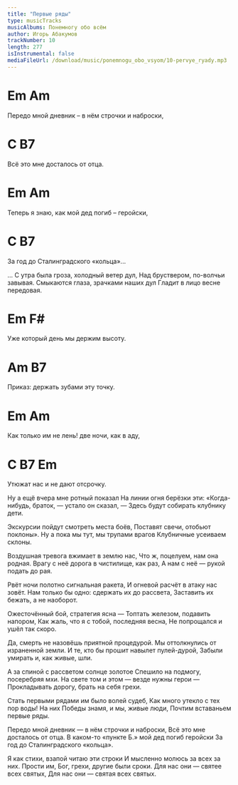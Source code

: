 ```yaml
---
title: "Первые ряды"
type: musicTracks
musicAlbums: Понемногу обо всём
author: Игорь Абакумов
trackNumber: 10
length: 277
isInstrumental: false
mediaFileUrl: /download/music/ponemnogu_obo_vsyom/10-pervye_ryady.mp3
---
```


#   Em                          Am
Передо мной дневник – в нём строчки и наброски,
#    C                       B7
Всё это мне досталось от отца.
#   Em                   Am
Теперь я знаю, как мой дед погиб – геройски,
#    C                           B7
За год до Сталинградского «кольца»...

... С утра  была гроза, холодный ветер дул,
Над бруствером, по-волчьи завывая.
Смыкаются глаза, зрачками наших дул
Гладит в лицо весне передовая.

#  Em                 F#
Уже который день мы держим высоту.
#    Am                      B7
Приказ: держать зубами эту точку.
#     Em                     Am
Как только им не лень! две ночи, как в аду,
#  C           B7         Em
Утюжат нас и не дают отсрочку.

Ну а ещё вчера мне ротный показал
На линии огня берёзки эти:
«Когда-нибудь, браток, — устало он сказал, —
Здесь будут собирать клубнику дети.

Экскурсии пойдут смотреть места боёв,
Поставят свечи, отобьют поклоны».
Ну а пока мы тут, мы трупами врагов
Клубничные усеиваем склоны.

Воздушная тревога вжимает в землю нас,
Что ж, поцелуем, нам она родная.
Врагу с неё дорога в чистилище, как раз,
А нам с неё — рукой подать до рая.

Рвёт ночи полотно сигнальная ракета,
И огневой расчёт в атаку нас зовёт.
Нам только бы одно: сдержать их до рассвета,
Заставить их бежать, а не наоборот.

Ожесточённый бой, стратегия ясна —
Топтать железом, подавить напором,
Как жаль, что я с тобой, последняя весна,
Не попрощался и ушёл так скоро.

Да, смерть не назовёшь приятной процедурой.
Мы оттолкнулись от израненной земли.
И те, кто бы прошит навылет пулей-дурой,
Забыли умирать и, как живые, шли.

А за спиной с рассветом солнце золотое
Спешило на подмогу, посеребряя мхи.
На свете том и этом — везде нужны герои —
Прокладывать дорогу, брать на себя грехи.

Стать первыми рядами им было волей судеб,
Как много утекло с тех пор воды!
На них Победы знамя, и мы, живые люди,
Почтим вставаньем первые ряды.

Передо мной дневник — в нём строчки и наброски,
Всё это мне досталось от отца.
В каком-то «пункте Б.» мой дед погиб геройски
За год до Сталинградского «кольца».

Я как стихи, взапой читаю эти строки
И мысленно молюсь за всех за них.
Прости им, Бог, грехи, другие были сроки.
Для нас они — святее всех святых,
Для нас они — святая всех святых.
